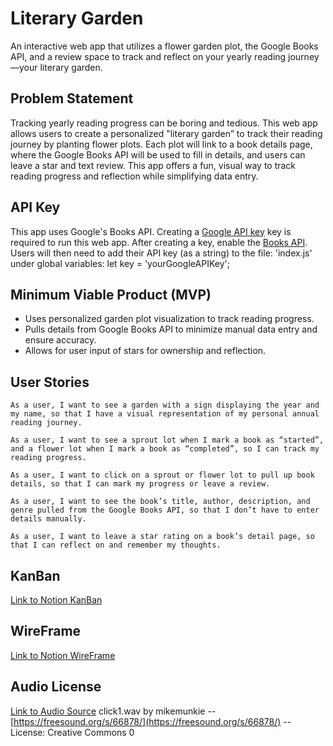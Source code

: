 
# Literary Garden

An interactive web app that utilizes a flower garden plot, the Google Books API, and a review space to track and reflect on your yearly reading journey—your literary garden.

## Problem Statement
Tracking yearly reading progress can be boring and tedious. This web app allows users to create a personalized "literary garden” to track their reading journey by planting flower plots. Each plot will link to a book details page, where the Google Books API will be used to fill in details, and users can leave a star and text review. This app offers a fun, visual way to track reading progress and reflection while simplifying data entry.

## API Key
This app uses Google's Books API. Creating a [Google API key](https://console.cloud.google.com/apis) key is required to run this web app. After creating a key, enable the [Books API](https://console.cloud.google.com/marketplace/product/google/books.googleapis.com). Users will then need to add their API key (as a string) to the file: 'index.js' under global variables: let key = 'yourGoogleAPIKey';

## Minimum Viable Product (MVP)
- Uses personalized garden plot visualization to track reading progress.
- Pulls details from Google Books API to minimize manual data entry and ensure accuracy.
- Allows for user input of stars for ownership and reflection.

## User Stories

    As a user, I want to see a garden with a sign displaying the year and my name, so that I have a visual representation of my personal annual reading journey.

    As a user, I want to see a sprout lot when I mark a book as “started”, and a flower lot when I mark a book as “completed”, so I can track my reading progress.

    As a user, I want to click on a sprout or flower lot to pull up book details, so that I can mark my progress or leave a review.

    As a user, I want to see the book’s title, author, description, and genre pulled from the Google Books API, so that I don’t have to enter details manually.

    As a user, I want to leave a star rating on a book’s detail page, so that I can reflect on and remember my thoughts.

## KanBan
[Link to Notion KanBan](https://poised-singer-cab.notion.site/1993d40b29328061863bcb43d3202dad?v=1993d40b2932808999c0000cc88184c6&pvs=4)

## WireFrame
[Link to Notion WireFrame](https://poised-singer-cab.notion.site/Wireframe-1993d40b293280f59906d175be1395a9?pvs=4)

## Audio License
[Link to Audio Source](https://freesound.org/people/mikemunkie/sounds/66878/)
click1.wav by mikemunkie -- [https://freesound.org/s/66878/](https://freesound.org/s/66878/) -- License: Creative Commons 0